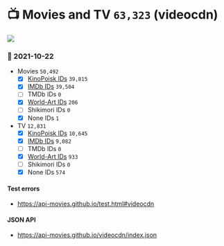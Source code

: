 # :tv: Movies and TV `63,323` (videocdn)

<a href="https://API-Movies.github.io"><img src="https://API-Movies.github.io/banner.png?cache"></a>

### :date: 2021-10-22
- Movies `50,492`
  - [x] <a href="https://API-Movies.github.io/videocdn/movie_kinopoisk_ids.json">KinoPoisk IDs</a> `39,815`
  - [x] <a href="https://API-Movies.github.io/videocdn/movie_imdb_ids.json">IMDb IDs</a> `39,504`
  - [ ] TMDb IDs `0`
  - [x] <a href="https://API-Movies.github.io/videocdn/movie_world_art_ids.json">World-Art IDs</a> `206`
  - [ ] Shikimori IDs `0`
  - [x] None IDs `1`
- TV `12,831`
  - [x] <a href="https://API-Movies.github.io/videocdn/tv_kinopoisk_ids.json">KinoPoisk IDs</a> `10,645`
  - [x] <a href="https://API-Movies.github.io/videocdn/tv_imdb_ids.json">IMDb IDs</a> `9,082`
  - [ ] TMDb IDs `0`
  - [x] <a href="https://API-Movies.github.io/videocdn/tv_world_art_ids.json">World-Art IDs</a> `933`
  - [ ] Shikimori IDs `0`
  - [x] None IDs `574`
#### Test errors
- <a href='https://api-movies.github.io/test.html#videocdn'>https://api-movies.github.io/test.html#videocdn</a>
#### JSON API
- <a href='https://api-movies.github.io/videocdn/index.json'>https://api-movies.github.io/videocdn/index.json</a>
